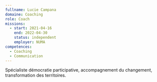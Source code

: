 ```yaml
---
fullname: Lucie Campana
domaine: Coaching
role: Coach
missions:
  - start: 2021-04-16
    end: 2022-04-30
    status: independent
    employer: NUMA
competences:
  - Coaching
  - Communication
---
```

Spécialiste démocratie participative, accompagnement du changement, transformation des territoires.